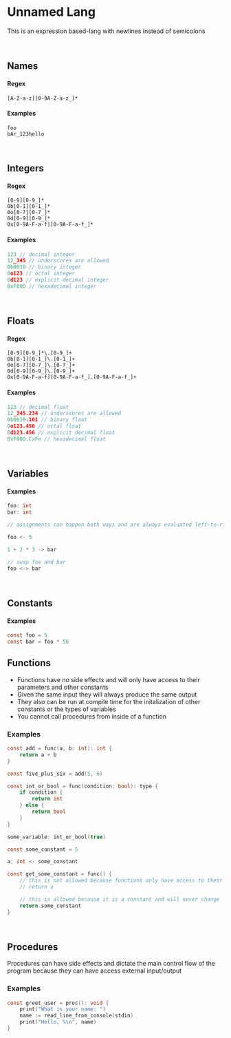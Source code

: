 # Unnamed Lang

This is an expression based-lang with newlines instead of semicolons

<br/>

## Names

#### Regex

```
[A-Z-a-z][0-9A-Z-a-z_]*
```

#### Examples

```
foo
bAr_123hello
```

<br/>

## Integers

#### Regex

```
[0-9][0-9_]*
0b[0-1][0-1_]*
0o[0-7][0-7_]*
0d[0-9][0-9_]*
0x[0-9A-F-a-f][0-9A-F-a-f_]*
```

#### Examples

```c
123 // decimal integer
12_345 // underscores are allowed
0b0010 // binary integer
0o123 // octal integer
0d123 // explicit decimal integer
0xF00D // hexadecimal integer
```

<br/>

## Floats

#### Regex

```
[0-9][0-9_]*\.[0-9_]+
0b[0-1][0-1_]\.[0-1_]+
0o[0-7][0-7_]\.[0-7_]+
0d[0-9][0-9_]\.[0-9_]+
0x[0-9A-F-a-f][0-9A-F-a-f_].[0-9A-F-a-f_]+
```

#### Examples

```c
123 // decimal float
12_345.234 // underscores are allowed
0b0010.101 // binary float
0o123.456 // octal float
0d123.456 // explicit decimal float
0xF00D.CaFe // hexadecimal float
```

<br/>

## Variables

#### Examples

```c
foo: int
bar: int

// assignments can happen both ways and are always evaluated left-to-right

foo <- 5

1 + 2 * 3 -> bar

// swap foo and bar
foo <-> bar
```

<br/>

## Constants

#### Examples

```c
const foo = 5
const bar = foo * 56
```

## Functions

- Functions have no side effects and will only have access to their parameters and other constants
- Given the same input they will always produce the same output
- They also can be run at compile time for the initalization of other constants or the types of variables
- You cannot call procedures from inside of a function

### Examples

```c
const add = func(a, b: int): int {
	return a + b
}

const five_plus_six = add(5, 6)
```

```c
const int_or_bool = func(condition: bool): type {
	if condition {
		return int
	} else {
		return bool
	}
}

some_variable: int_or_bool(true)
```

```c
const some_constant = 5

a: int <- some_constant

const get_some_constant = func() {
	// this is not allowed because functions only have access to their parameters and local variables
	// return a

	// this is allowed because it is a constant and will never change
	return some_constant
}
```

<br/>

## Procedures

Procedures can have side effects and dictate the main control flow of the program because they can have access external input/output

### Examples

```c
const greet_user = proc(): void {
	print("What is your name: ")
	name := read_line_from_console(stdin)
	print("Hello, %\n", name)
}
```

